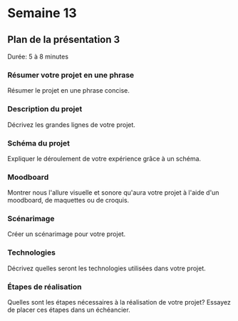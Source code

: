 # Semaine 13
## Plan de la présentation 3
Durée: 5 à 8 minutes

### Résumer votre projet en une phrase
Résumer le projet en une phrase concise.   

### Description du projet 
Décrivez les grandes lignes de votre projet. 

### Schéma du projet
Expliquer le déroulement de votre expérience grâce à un schéma. 

### Moodboard
Montrer nous l'allure visuelle et sonore qu'aura votre projet à l'aide d'un moodboard, de maquettes ou de croquis. 

### Scénarimage
Créer un scénarimage pour votre projet. 

### Technologies
Décrivez quelles seront les technologies utilisées dans votre projet. 

### Étapes de réalisation
Quelles sont les étapes nécessaires à la réalisation de votre projet? Essayez de placer ces étapes dans un échéancier. 
